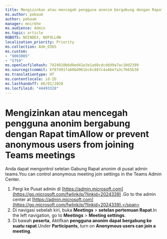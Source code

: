 ```yaml
---
title: Mengizinkan atau mencegah pengguna anonim bergabung dengan Rapat tim
ms.author: pebaum
author: pebaum
manager: mnirkhe
ms.audience: Admin
ms.topic: article
ROBOTS: NOINDEX, NOFOLLOW
localization_priority: Priority
ms.collection: Adm_O365
ms.custom:
- "9003005"
- "5759"
ms.openlocfilehash: 7424910b6d0ed41e3e1ad8cdcddd9a7ac10d2399
ms.sourcegitcommit: bf87d91fa60bd961bc6c887c4a4be7a3c7665b38
ms.translationtype: HT
ms.contentlocale: id-ID
ms.lasthandoff: 06/01/2020
ms.locfileid: "44493328"
---
```

# <a name="allow-or-prevent-anonymous-users-from-joining-teams-meetings"></a><span data-ttu-id="31849-102">Mengizinkan atau mencegah pengguna anonim bergabung dengan Rapat tim</span><span class="sxs-lookup"><span data-stu-id="31849-102">Allow or prevent anonymous users from joining Teams meetings</span></span>

<span data-ttu-id="31849-103">Anda dapat mengontrol setelan Gabung Rapat anonim di pusat admin teams.</span><span class="sxs-lookup"><span data-stu-id="31849-103">You can control anonymous meeting join settings in the Teams Admin Center.</span></span>

1.  <span data-ttu-id="31849-104">Pergi ke Pusat admin di [https://admin.microsoft.com](https://go.microsoft.com/fwlink/p/?linkid=2024339) .</span><span class="sxs-lookup"><span data-stu-id="31849-104">Go to the admin center at  [https://admin.microsoft.com](https://go.microsoft.com/fwlink/p/?linkid=2024339).</span></span>
2.  <span data-ttu-id="31849-105">Di navigasi sebelah kiri, buka **Meetings**   >   **setelan pertemuan Rapat**.</span><span class="sxs-lookup"><span data-stu-id="31849-105">In the left navigation, go to  **Meetings**  >  **Meeting settings**.</span></span>
3.  <span data-ttu-id="31849-106">Di bawah **peserta**, Aktifkan **pengguna anonim dapat bergabung ke suatu rapat**.</span><span class="sxs-lookup"><span data-stu-id="31849-106">Under  **Participants**, turn on  **Anonymous users can join a meeting**.</span></span>